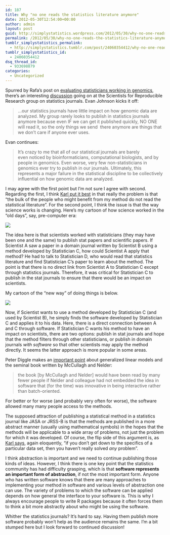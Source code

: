 ```yaml
---
id: 187
title: Why "no one reads the statistics literature anymore"
date: 2012-05-30T12:54:00+00:00
author: admin
layout: post
guid: http://simplystatistics.wordpress.com/2012/05/30/why-no-one-reads-the-statistics-literature-anymore
permalink: /2012/05/30/why-no-one-reads-the-statistics-literature-anymore/
tumblr_simplystatistics_permalink:
  - http://simplystatistics.tumblr.com/post/24060354412/why-no-one-reads-the-statistics-literature-anymore
tumblr_simplystatistics_id:
  - 24060354412
dsq_thread_id:
  - 933698879
categories:
  - Uncategorized
---
```

Spurred by Rafa&#8217;s post on <a href="http://simplystatistics.tumblr.com/post/23674712262/how-do-we-evaluate-statisticians-working-in-genomics" target="_blank">evaluating statisticians working in genomics</a>, there&#8217;s an interesting <a href="https://groups.google.com/group/reproducible-research/browse_thread/thread/7a8da11209cec2f2" target="_blank">discussion</a> going on at the Scientists for Reproducible Research group on statistics journals. Evan Johnson kicks it off:

> <span>&#8230;our statistics journals have </span><span>little impact on how genomic data are analyzed. My group rarely looks </span><span>to publish in statistics journals anymore because even IF we can get </span><span>it published quickly, NO ONE will read it, so the only things we send  </span><span>there anymore are things that we don&#8217;t care if anyone ever uses.</span>

Evan continues:

> <span>It&#8217;s </span><span>crazy to me that all of our statistical journals are barely even </span><span>noticed by bioinformaticians, computational biologists, and by people </span><span>in genomics. Even worse, very few non-statisticians in genomics ever </span><span>try to publish in our journals. Ultimately, this represents a major </span><span>failure in the statistical discipline to be collectively influential </span><span>on how genomic data are analyzed. </span>

I may agree with the first point but I&#8217;m not sure I agree with second. Regarding the first, I think <a href="http://simplystatistics.tumblr.com/post/23674712262/how-do-we-evaluate-statisticians-working-in-genomics#comment-538117393" target="_blank">Karl put it best</a> in that really the problem is that &#8220;the bulk of the people who might benefit from my method do not read the statistical literature&#8221;. For the second point, I think the issue is that the way science works is changing. Here&#8217;s my cartoon of how science worked in the &#8220;old days&#8221;, say, pre-computer era:

![](http://media.tumblr.com/tumblr_m4u5m65EJP1r08wvg.png)

The idea here is that scientists worked with statisticians (they may have been one and the same) to publish stat papers and scientific papers. If Scientist A saw a paper in a domain journal written by Scientist B using a method developed by Statistician C, how could Scientist A apply that method? He had to talk to Statistician D, who would read that statistics literature and find Statistician C&#8217;s paper to learn about the method. The point is that there is no direct link from Scientist A to Statistician C except through statistics journals. Therefore, it was critical for Statistician C to publish in the stat journals to ensure that there would be an impact on scientists.

My cartoon of the &#8220;new way&#8221; of doing things is below.

![](http://media.tumblr.com/tumblr_m4u5s53fSy1r08wvg.png)

Now, if Scientist wants to use a method developed by Statistician C (and used by Scientist B), he simply finds the software developed by Statistician C and applies it to his data. Here, there is a direct connection between A and C through software. If Statistician C wants his method to have an impact on scientists, there are two options: publish in stat journals and hope that the method filters through other statisticians, or publish in domain journals _with software_ so that other scientists may apply the method directly. It seems the latter approach is more popular in some areas.

Peter Diggle makes an <a href="http://simplystatistics.tumblr.com/post/23674712262/how-do-we-evaluate-statisticians-working-in-genomics#comment-538227946" target="_blank">important point</a> about generalized linear models and the seminal book written by McCullagh and Nelder:

> <span>the book [by McCullagh and Nelder] would have been read by many fewer people if Nelder and colleague had not embedded the idea in software that (for the time) was innovative in being interactive rather than batch-oriented.</span>

For better or for worse (and probably very often for worse), the software allowed many many people access to the methods.

The supposed attraction of publishing a statistical method in a statistics journal like JASA or JRSS-B is that the methods are published in a more abstract manner (usually using mathematical symbols) in the hopes that the methods will be applicable to a wide array of problems, not just the problem for which it was developed. Of course, the flip side of this argument is, as <a href="http://simplystatistics.tumblr.com/post/23674712262/how-do-we-evaluate-statisticians-working-in-genomics#comment-538117393" target="_blank">Karl says</a>, again eloquently, &#8220;<span>if you don&#8217;t get down to the specifics of a particular data set, then you haven&#8217;t really solved </span>_any_<span> problem&#8221;.</span>

I think abstraction is important and we need to continue publishing those kinds of ideas. However, I think there is one key point that the statistics community has had difficulty grasping, which is that **software represents an important form of abstraction**, if not the most important form. Anyone who has written software knows that there are many approaches to implementing your method in software and various levels of abstraction one can use. The variety of problems to which the software can be applied depends on how general the interface to your software is. This is why I always encourage people to write R packages because it often forces them to think a bit more abstractly about who might be using the software.

Whither the statistics journals? It&#8217;s hard to say. Having them publish more software probably won&#8217;t help as the audience remains the same. I&#8217;m a bit stumped here but I look forward to continued discussion!